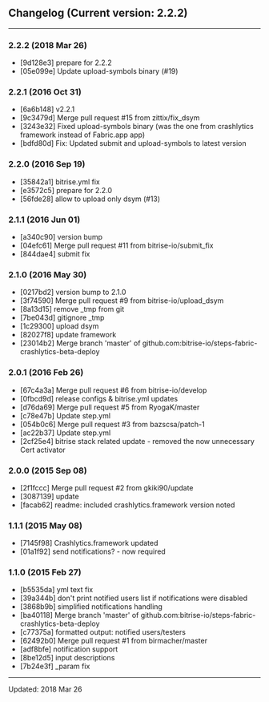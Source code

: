## Changelog (Current version: 2.2.2)

-----------------

### 2.2.2 (2018 Mar 26)

* [9d128e3] prepare for 2.2.2
* [05e099e] Update upload-symbols binary (#19)

### 2.2.1 (2016 Oct 31)

* [6a6b148] v2.2.1
* [9c3479d] Merge pull request #15 from zittix/fix_dsym
* [3243e32] Fixed upload-symbols binary (was the one from crashlytics framework instead of Fabric.app app)
* [bdfd80d] Fix: Updated submit and upload-symbols to latest version

### 2.2.0 (2016 Sep 19)

* [35842a1] bitrise.yml fix
* [e3572c5] prepare for 2.2.0
* [56fde28] allow to upload only dsym (#13)

### 2.1.1 (2016 Jun 01)

* [a340c90] version bump
* [04efc61] Merge pull request #11 from bitrise-io/submit_fix
* [844dae4] submit fix

### 2.1.0 (2016 May 30)

* [0217bd2] version bump to 2.1.0
* [3f74590] Merge pull request #9 from bitrise-io/upload_dsym
* [8a13d15] remove _tmp from git
* [7be043d] gitignore _tmp
* [1c29300] upload dsym
* [82027f8] update framework
* [23014b2] Merge branch 'master' of github.com:bitrise-io/steps-fabric-crashlytics-beta-deploy

### 2.0.1 (2016 Feb 26)

* [67c4a3a] Merge pull request #6 from bitrise-io/develop
* [0fbcd9d] release configs & bitrise.yml updates
* [d76da69] Merge pull request #5 from RyogaK/master
* [c78e47b] Update step.yml
* [054b0c6] Merge pull request #3 from bazscsa/patch-1
* [ac22b37] Update step.yml
* [2cf25e4] bitrise stack related update - removed the now unnecessary Cert activator

### 2.0.0 (2015 Sep 08)

* [2f1fccc] Merge pull request #2 from gkiki90/update
* [3087139] update
* [facab62] readme: included crashlytics.framework version noted

### 1.1.1 (2015 May 08)

* [7145f98] Crashlytics.framework updated
* [01a1f92] send notifications? - now required

### 1.1.0 (2015 Feb 27)

* [b5535da] yml text fix
* [39a344b] don't print notified users list if notifications were disabled
* [3868b9b] simplified notifications handling
* [ba40118] Merge branch 'master' of github.com:bitrise-io/steps-fabric-crashlytics-beta-deploy
* [c77375a] formatted output: notified users/testers
* [62492b0] Merge pull request #1 from birmacher/master
* [adf8bfe] notification support
* [8be12d5] input descriptions
* [7b24e3f] _param fix

-----------------

Updated: 2018 Mar 26
